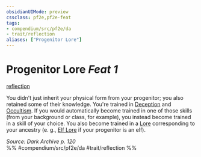 ```yaml
---
obsidianUIMode: preview
cssclass: pf2e,pf2e-feat
tags:
- compendium/src/pf2e/da
- trait/reflection
aliases: ["Progenitor Lore"]
---
```

# Progenitor Lore  *Feat 1*  
[reflection](../../rules/traits/reflection-da.md)  


You didn't just inherit your physical form from your progenitor; you also retained some of their knowledge. You're trained in [Deception](../skills.md#Deception) and [Occultism](../skills.md#Occultism). If you would automatically become trained in one of those skills (from your background or class, for example), you instead become trained in a skill of your choice. You also become trained in a [Lore](../skills.md#Lore) corresponding to your ancestry (e. g., [Elf Lore](../skills.md#Lore) if your progenitor is an elf).

*Source: Dark Archive p. 120*  
%% #compendium/src/pf2e/da #trait/reflection %%